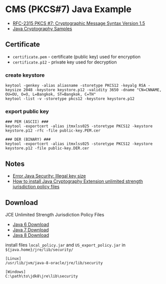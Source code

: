 # CMS (PKCS#7) Java Example

- [RFC-2315 PKCS #7: Cryptographic Message Syntax Version 1.5](https://tools.ietf.org/html/rfc2315)
- [Java Cryptography Samples](http://www.jensign.com/JavaScience/javacrypto/)

## Certificate

- `certificate.pem` - certificate (public key) used for encryption
- `certificate.p12` - private key used for decryption

### create keystore
```
keytool -genkey -alias aliasname -storetype PKCS12 -keyalg RSA -keysize 2048 -keystore keystore.p12 -validity 3650 -dname "CN=CNNAME, OU=OU, O=O, L=Bangkok, ST=Bangkok, C=TH"
keytool -list -v -storetype pkcs12 -keystore keystore.p12
```

### export public key
```
### PEM (ASCII) ###
keytool -exportcert -alias itmxlss025 -storetype PKCS12 -keystore keystore.p12 -rfc -file public-key.PEM.cer

### DER (BINARY) ###
keytool -exportcert -alias itmxlss025 -storetype PKCS12 -keystore keystore.p12 -file public-key.DER.cer
```

## Notes
 - [Error Java Security: Illegal key size](http://stackoverflow.com/questions/6481627/java-security-illegal-key-size-or-default-parameters)
 - [How to install Java Cryptography Extension unlimited strength jurisdiction policy files](http://opensourceforgeeks.blogspot.in/2014/09/how-to-install-java-cryptography.html)

## Download

JCE Unlimited Strength Jurisdiction Policy Files

  - [Java 6 Download](http://www.oracle.com/technetwork/java/javase/downloads/jce-6-download-429243.html)
  - [Java 7 Download](http://www.oracle.com/technetwork/java/javase/downloads/jce-7-download-432124.html)
  - [Java 8 Download](http://www.oracle.com/technetwork/java/javase/downloads/jce8-download-2133166.html)

install files `local_policy.jar` and `US_export_policy.jar` in `${java.home}/jre/lib/security/`

```
[Linux]
/usr/lib/jvm/java-8-oracle/jre/lib/security

[Windows]
C:\path\to\jdk8\jre\lib\security
```

